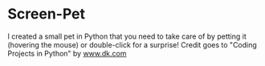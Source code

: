 # Screen-Pet
I created a small pet in Python that you need to take care of by petting it (hovering the mouse) or double-click for a surprise! Credit goes to "Coding Projects in Python" by www.dk.com
